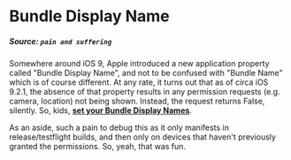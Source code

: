 # Bundle Display Name

##### Source: `pain and suffering`

Somewhere around iOS 9, Apple introduced a new application property called "Bundle Display Name", and not to be confused with "Bundle Name" which is of course different. At any rate, it turns out that as of circa iOS 9.2.1, the absence of that property results in any permission requests (e.g. camera, location) not being shown. Instead, the request returns False, silently. So, kids, **[set your Bundle Display Names](http://stackoverflow.com/questions/34696761/avcapturedevice-requestaccessformediatype-never-pops-up-window-and-always-return)**.

As an aside, such a pain to debug this as it only manifests in release/testflight builds, and then only on devices that haven't previously granted the permissions. So, yeah, that was fun.